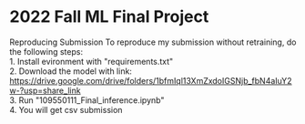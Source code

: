 # 2022 Fall ML Final Project

Reproducing Submission
    To reproduce my submission without retraining, do the following steps:  
        1. Install evironment with "requirements.txt"  
        2. Download the model with link:  
        https://drive.google.com/drive/folders/1bfmIql13XmZxdoIGSNjb_fbN4aIuY2w-?usp=share_link  
        3. Run "109550111_Final_inference.ipynb"  
        4. You will get csv submission

 
